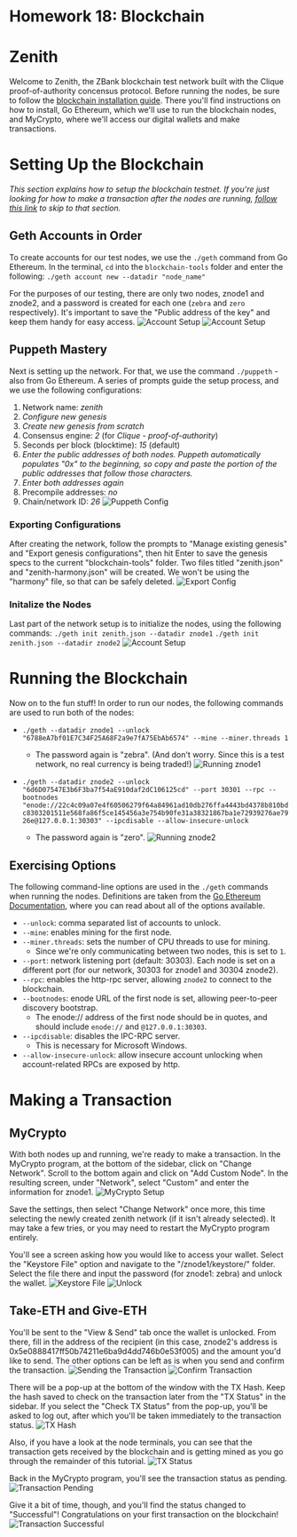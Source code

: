 # Homework 18: Blockchain

# Zenith

Welcome to Zenith, the ZBank blockchain test network built with the Clique proof-of-authority concensus protocol. Before running the nodes, be sure to follow the [blockchain installation guide](https://github.com/RutgersCodingBootcamp/RUT-VIRT-FIN-PT-05-2021-U-LOL/blob/master/Supplemental_Material/18-Blockchain/blockchain-install-guide.md). There you'll find instructions on how to install, Go Ethereum, which we'll use to run the blockchain nodes, and MyCrypto, where we'll access our digital wallets and make transactions.

# Setting Up the Blockchain
*This section explains how to setup the blockchain testnet. If you're just looking for how to make a transaction after the nodes are running, [follow this link](#making-a-transaction) to skip to that section.*

## Geth Accounts in Order
To create accounts for our test nodes, we use the `./geth` command from Go Ethereum. In the  terminal, `cd` into the `blockchain-tools` folder and enter the following:
`./geth account new --datadir "node_name"`

For the purposes of our testing, there are only two nodes, znode1 and znode2, and a password is created for each one (`zebra` and `zero` respectively). It's important to save the "Public address of the key" and keep them handy for easy access.
![Account Setup](/Screenshots/ss1.png)
![Account Setup](/Screenshots/ss1.png)

## Puppeth Mastery
Next is setting up the network. For that, we use the command `./puppeth` - also from Go Ethereum. A series of prompts guide the setup process, and we use the following configurations:
1. Network name: *zenith*
2. *Configure new genesis*
3. *Create new genesis from scratch*
4. Consensus engine: *2* (for *Clique - proof-of-authority*)
5. Seconds per block (blocktime): *15* (default)
6. *Enter the public addresses of both nodes. Puppeth automatically populates "0x" to the beginning, so copy and paste the portion of the public addresses that follow those characters.*
7. *Enter both addresses again*
8. Precompile addresses: *no*
9. Chain/network ID: *26*
![Puppeth Config](/Screenshots/ss2a.png)

### Exporting Configurations
After creating the network, follow the prompts to "Manage existing genesis" and "Export genesis configurations", then hit Enter to save the genesis specs to the current "blockchain-tools" folder. Two files titled "zenith.json" and "zenith-harmony.json" will be created. We won't be using the "harmony" file, so that can be safely deleted.
![Export Config](/Screenshots/ss2b.png)

### Initalize the Nodes
Last part of the network setup is to initialize the nodes, using the following commands:
`./geth init zenith.json --datadir znode1`
`./geth init zenith.json --datadir znode2`
![Account Setup](/Screenshots/ss3.png)

# Running the Blockchain
Now on to the fun stuff! In order to run our nodes, the following commands are used to run both of the nodes:
- `./geth --datadir znode1 --unlock "6788eA7bf01E7C34F25A68F2a9e7fA75EbAb6574" --mine --miner.threads 1`
    - The password again is "zebra". (And don't worry. Since this is a test network, no real currency is being traded!)
![Running znode1](/Screenshots/ss4a.png)

- `./geth --datadir znode2 --unlock "6d6D07547E3b6F3ba7f54aE910daf2dC106125cd" --port 30301 --rpc --bootnodes "enode://22c4c09a07e4f60506279f64a84961ad10db276ffa4443bd4378b810bdc8303201511e568fa86f5ce145456a3e754b90fe31a38321867ba1e72939276ae7926e@127.0.0.1:30303" --ipcdisable --allow-insecure-unlock`
    - The password again is "zero".
![Running znode2](/Screenshots/ss4b.png)

## Exercising Options
The following command-line options are used in the `./geth` commands when running the nodes. Definitions are taken from the [Go Ethereum Documentation](https://geth.ethereum.org/docs/interface/command-line-options), where you can read about all of the options available.
- `--unlock`: comma separated list of accounts to unlock.
- `--mine`: enables mining for the first node.
- `--miner.threads`: sets the number of CPU threads to use for mining.
    - Since we're only communicating between two nodes, this is set to `1`.
- `--port`: network listening port (default: 30303). Each node is set on a different port (for our network, 30303 for znode1 and 30304 znode2).
- `--rpc`: enables the http-rpc server, allowing `znode2` to connect to the blockchain.
- `--bootnodes`: enode URL of the first node is set, allowing peer-to-peer discovery bootstrap.
    - The enode:// address of the first node should be in quotes, and should include `enode://` and `@127.0.0.1:30303`.
- `--ipcdisable`: disables the IPC-RPC server.
    - This is necessary for Microsoft Windows.
- `--allow-insecure-unlock`: allow insecure account unlocking when account-related RPCs are exposed by http.

# Making a Transaction

## MyCrypto
With both nodes up and running, we're ready to make a transaction. In the MyCrypto program, at the bottom of the sidebar, click on "Change Network". Scroll to the bottom again and click on "Add Custom Node". In the resulting screen, under "Network", select "Custom" and enter the information for znode1.
![MyCrypto Setup](/Screenshots/ss5.png)

Save the settings, then select "Change Network" once more, this time selecting the newly created zenith network (if it isn't already selected). It may take a few tries, or you may need to restart the MyCrypto program entirely.

You'll see a screen asking how you would like to access your wallet. Select the "Keystore File" option and navigate to the "/znode1/keystore/" folder. Select the file there and input the password (for znode1: zebra) and unlock the wallet.
![Keystore File](/Screenshots/ss6a.png)
![Unlock](/Screenshots/ss6b.png)

## Take-ETH and Give-ETH
You'll be sent to the "View & Send" tab once the wallet is unlocked. From there, fill in the address of the recipient (in this case, znode2's address is 0x5e0888417ff50b74211e6ba9d4dd746b0e53f005) and the amount you'd like to send. The other options can be left as is when you send and confirm the transaction.
![Sending the Transaction](/Screenshots/ss7a.png)
![Confirm Transaction](/Screenshots/ss7b.png)

There will be a pop-up at the bottom of the window with the TX Hash. Keep the hash saved to check on the transaction later from the "TX Status" in the sidebar. If you select the "Check TX Status" from the pop-up, you'll be asked to log out, after which you'll be taken immediately to the transaction status.
![TX Hash](/Screenshots/ss7c.png)

Also, if you have a look at the node terminals, you can see that the transaction gets received by the blockchain and is getting mined as you go through the remainder of this tutorial.
![TX Status](/Screenshots/ss7d.png)

Back in the MyCrypto program, you'll see the transaction status as pending.
![Transaction Pending](/Screenshots/ss8a.png)

Give it a bit of time, though, and you'll find the status changed to "Successful"! Congratulations on your first transaction on the blockchain!
![Transaction Successful](/Screenshots/ss8b.png)